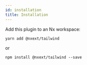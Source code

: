 ```yaml
---
id: installation
title: Installation
---
```


Add this plugin to an Nx workspace:

```
yarn add @nxext/tailwind
```

or

```
npm install @nxext/tailwind --save
```
